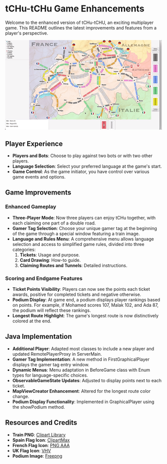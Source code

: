 # tCHu-tCHu Game Enhancements

Welcome to the enhanced version of tCHu-tCHU,  an exciting multiplayer game. This README outlines the latest improvements and features from a player's perspective.

![tCHU-tCHU Gameplay](gif/tCHU-tCHu.gif)

## Player Experience

- **Players and Bots**: Choose to play against two bots or with two other players.
- **Language Selection**: Select your preferred language at the game's start.
- **Game Control**: As the game initiator, you have control over various game events and options.

## Game Improvements

### Enhanced Gameplay
- **Three-Player Mode**: Now three players can enjoy tCHu together, with each claiming one part of a double road.
- **Gamer Tag Selection**: Choose your unique gamer tag at the beginning of the game through a special window featuring a train image.
- **Language and Rules Menu**: A comprehensive menu allows language selection and access to simplified game rules, divided into three categories:
  1. **Tickets**: Usage and purpose.
  2. **Card Drawing**: How-to guide.
  3. **Claiming Routes and Tunnels**: Detailed instructions.

### Scoring and Endgame Features
- **Ticket Points Visibility**: Players can now see the points each ticket awards, positive for completed tickets and negative otherwise.
- **Podium Display**: At game end, a podium displays player rankings based on points. For example, if Mohamed scores 107, Malak 102, and Ada 87, the podium will reflect these rankings.
- **Longest Route Highlight**: The game's longest route is now distinctively colored at the end.

## Java Implementation

- **Additional Player**: Adapted most classes to include a new player and updated RemotePlayerProxy in ServerMain.
- **Gamer Tag Implementation**: A new method in FirstGraphicalPlayer displays the gamer tag entry window.
- **Dynamic Menus**: Menu adaptation in BeforeGame class with Enum types for language-specific choices.
- **ObservableGameState Updates**: Adjusted to display points next to each ticket.
- **MapViewCreator Enhancement**: Altered for the longest route color change.
- **Podium Display Functionality**: Implemented in GraphicalPlayer using the showPodium method.

## Resources and Credits

- **Train PNG**: [Clipart Library](http://clipart-library.com/clipart/yckK8bkRi.htm)
- **Spain Flag Icon**: [ClipartMax](https://www.clipartmax.com/middle/m2H7G6N4i8b1d3N4_español-spain-flag-circle-png/)
- **French Flag Icon**: [PNG AAA](https://www.pngaaa.com/detail/790364)
- **UK Flag Icon**: [VHV](https://www.vhv.rs/viewpic/ihhoTwh_uk-flag-png-transparent-uk-flag-icon-png/)
- **Podium Image**: [Freepng](https://www.freepng.fr/png-zkfigy/)
